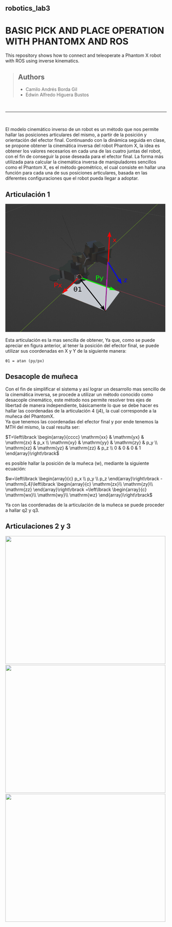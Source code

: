 ## robotics_lab3

# BASIC PICK AND PLACE OPERATION WITH PHANTOMX AND ROS

This repository shows how to connect and teleoperate a Phantom X robot with ROS using inverse kinematics.

> ## Authors
>
> - Camilo Andrés Borda Gil
> - Edwin Alfredo Higuera Bustos

<br>

---

<br>

El modelo cinemático inverso de un robot es un método que nos permite hallar las posiciones articulares del mismo, a partir de la posición y orientación del efector final.
Continuando con la dinámica seguida en clase, se propone obtener la cinemática inversa del robot Phantom X, la idea es obtener los valores necesarios en cada una de las cuatro juntas del robot, con el fin de conseguir la pose deseada para el efector final.
La forma más utilizada para calcular la cinemática inversa de manipuladores sencillos como el Phantom X, es el método geométrico, el cual consiste en hallar una función para cada una de sus posiciones articulares, basada en las diferentes configuraciones que el robot pueda llegar a adoptar.

## Articulación 1

<img src="/assets/q1.png" margin='auto' width="500" height="400">

Esta articulación es la mas sencilla de obtener, Ya que, como se puede apreciar en figura anterior, al tener la posición del efector final, se puede utilizar sus coordenadas en X y Y de la siguiente manera:


```
θ1 = atan (py/px)

```

## Desacople de muñeca

Con el fin de simplificar el sistema y así lograr un desarrollo mas sencillo de la cinemática inversa, se procede a utilizar un método conocido como desacople cinemático, este método nos permite resolver tres ejes de libertad de manera independiente, 
básicamente lo que se debe hacer es hallar las coordenadas de la articulación 4 (j4), la cual corresponde a la muñeca del PhantomX. 
<br>
Ya que tenemos las coordenadas del efector final y por ende tenemos la MTH del mismo, la cual resulta ser:

$T=\left\lbrack \begin{array}{cccc}
\mathrm{xx} & \mathrm{yx} & \mathrm{zx} & p_x \\
\mathrm{xy} & \mathrm{yy} & \mathrm{zy} & p_y \\
\mathrm{xz} & \mathrm{yz} & \mathrm{zz} & p_z \\
0 & 0 & 0 & 1
\end{array}\right\rbrack$

es posible hallar la posición de la muñeca (w), mediante la siguiente ecuación:

$w=\left\lbrack \begin{array}{c}
p_x \\
p_y \\
p_z 
\end{array}\right\rbrack -\mathrm{L4}\left\lbrack \begin{array}{c}
\mathrm{zx}\\
\mathrm{zy}\\
\mathrm{zz}
\end{array}\right\rbrack =\left\lbrack \begin{array}{c}
\mathrm{wx}\\
\mathrm{wy}\\
\mathrm{wz}
\end{array}\right\rbrack$

Ya con las coordenadas de la articulación de la muñeca se puede proceder a hallar q2 y q3.

## Articulaciones 2 y 3

<img src="../assets/invpxef.png" margin='auto' width="500" height="400">

<img src="../assets/invkinpx2.png" margin='auto' width="500" height="400">

<img src="../assets/workSpacePX.png" margin='auto' width="500" height="400">